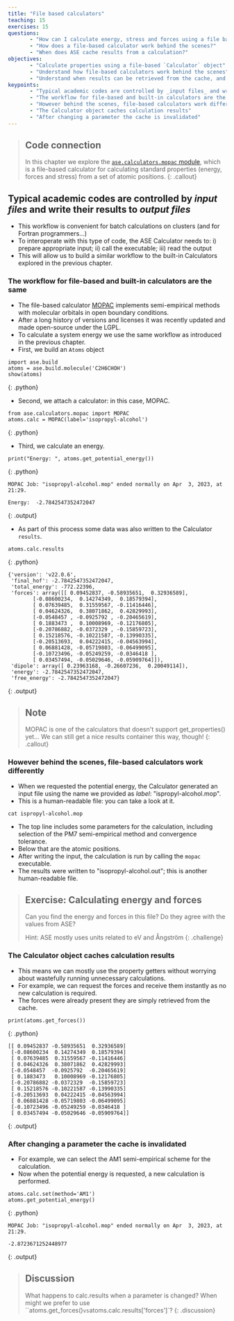 ```yaml
---
title: "File based calculators"
teaching: 15
exercises: 15
questions:
       - "How can I calculate energy, stress and forces using a file based calculator?"
       - "How does a file-based calculator work behind the scenes?"
       - "When does ASE cache results from a calculation?"
objectives:
       - "Calculate properties using a file-based `Calculator` object"
       - "Understand how file-based calculators work behind the scenes"
       - "Understand when results can be retrieved from the cache, and when they will be re-calculated"
keypoints:
       - "Typical academic codes are controlled by _input files_ and write their results to _output files_"
       - "The workflow for file-based and built-in calculators are the same"
       - "However behind the scenes, file-based calculators work differently"
       - "The Calculator object caches calculation results"
       - "After changing a parameter the cache is invalidated"
---
```


> ## Code connection
> In this chapter we explore the [`ase.calculators.mopac` module](https://databases.fysik.dtu.dk/ase/ase/calculators/mopac.html), which is a file-based calculator for calculating standard properties (energy, forces and stress) from a set of atomic positions.
{: .callout}

## Typical academic codes are controlled by _input files_ and write their results to _output files_

- This workflow is convenient for batch calculations on clusters (and for Fortran programmers...)
- To interoperate with this type of code, the ASE Calculator needs to: i) prepare appropriate input; ii) call the executable; iii) read the output
- This will allow us to build a similar workflow to the built-in Calculators explored in the previous chapter.

### The workflow for file-based and built-in calculators are the same

- The file-based calculator [MOPAC](https://openmopac.github.io) implements semi-empirical methods with molecular orbitals in open boundary conditions. 
- After a long history of versions and licenses it was recently updated and made open-source under the LGPL.
- To calculate a system energy we use the same workflow as introduced in the previous chapter.
- First, we build an `Atoms` object

~~~
import ase.build
atoms = ase.build.molecule('C2H6CHOH')
show(atoms)
~~~
{: .python}

- Second, we attach a calculator: in this case, MOPAC.

~~~
from ase.calculators.mopac import MOPAC
atoms.calc = MOPAC(label='isopropyl-alcohol')
~~~
{: .python}

- Third, we calculate an energy.

~~~
print("Energy: ", atoms.get_potential_energy())
~~~
{: .python}

~~~
MOPAC Job: "isopropyl-alcohol.mop" ended normally on Apr  3, 2023, at 21:29.

Energy:  -2.7842547352472047
~~~
{: .output}

- As part of this process some data was also written to the Calculator `results`.

~~~
atoms.calc.results
~~~
{: .python}

~~~
{'version': 'v22.0.6',
 'final_hof': -2.7842547352472047,
 'total_energy': -772.22396,
 'forces': array([[ 0.09452837, -0.58935651,  0.32936589],
        [-0.08600234,  0.14274349,  0.18579394],
        [ 0.07639485,  0.31559567, -0.11416446],
        [ 0.04624326,  0.38071862,  0.42829993],
        [-0.0548457 , -0.0925792 , -0.20465619],
        [ 0.1883473 ,  0.10008969, -0.12176805],
        [-0.20786882, -0.0372329 , -0.15859723],
        [ 0.15218576, -0.10221587, -0.13990335],
        [-0.20513693,  0.04222415, -0.04563994],
        [ 0.06881428, -0.05719803, -0.06499095],
        [-0.10723496, -0.05249259, -0.0346418 ],
        [ 0.03457494, -0.05029646, -0.05909764]]),
 'dipole': array([ 0.23963168, -0.26607236,  0.20049114]),
 'energy': -2.7842547352472047,
 'free_energy': -2.7842547352472047}
~~~
{: .output}

> ## Note
> MOPAC is one of the calculators that doesn't support get_properties() yet... We can still get a nice results container this way, though!
{: .callout}

### However behind the scenes, file-based calculators work differently

- When we requested the potential energy, the Calculator generated an input file using the name we provided as *label*: "ispropyl-alcohol.mop". 
- This is a human-readable file: you can take a look at it.

~~~
cat ispropyl-alcohol.mop
~~~

- The top line includes some parameters for the calculation, including selection of the PM7 semi-empirical method and convergence tolerance.
- Below that are the atomic positions.
- After writing the input, the calculation is run by calling the `mopac` executable.
- The results were written to "isopropyl-alcohol.out"; this is another human-readable file.

> ## Exercise: Calculating energy and forces
> Can you find the energy and forces in this file? Do they agree with the values from ASE?
>
> Hint: ASE mostly uses units related to eV and Ångström
{: .challenge}

### The Calculator object caches calculation results

- This means we can mostly use the property getters without worrying about wastefully running unnecessary calculations.
- For example, we can request the forces and receive them instantly as no new calculation is required.
- The forces were already present they are simply retrieved from the cache.

~~~
print(atoms.get_forces())
~~~
{: .python}

~~~
[[ 0.09452837 -0.58935651  0.32936589]
 [-0.08600234  0.14274349  0.18579394]
 [ 0.07639485  0.31559567 -0.11416446]
 [ 0.04624326  0.38071862  0.42829993]
 [-0.0548457  -0.0925792  -0.20465619]
 [ 0.1883473   0.10008969 -0.12176805]
 [-0.20786882 -0.0372329  -0.15859723]
 [ 0.15218576 -0.10221587 -0.13990335]
 [-0.20513693  0.04222415 -0.04563994]
 [ 0.06881428 -0.05719803 -0.06499095]
 [-0.10723496 -0.05249259 -0.0346418 ]
 [ 0.03457494 -0.05029646 -0.05909764]]
~~~
{: .output}

### After changing a parameter the cache is invalidated

- For example, we can select the AM1 semi-empirical scheme for the calculation.
- Now when the potential energy is requested, a new calculation is performed.

~~~
atoms.calc.set(method='AM1')
atoms.get_potential_energy()
~~~
{: .python}

~~~
MOPAC Job: "isopropyl-alcohol.mop" ended normally on Apr  3, 2023, at 21:29.

-2.8723671252448977
~~~
{: .output}

> ## Discussion
> What happens to calc.results when a parameter is changed? When might we prefer to use ``atoms.get_forces()` vs `atoms.calc.results['forces']`?
{: .discussion}
